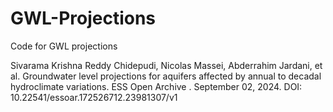 # GWL-Projections

Code for GWL projections

 Sivarama Krishna Reddy Chidepudi, Nicolas Massei, Abderrahim Jardani, et al. Groundwater level projections for aquifers affected by annual to decadal hydroclimate variations. ESS Open Archive . September 02, 2024.
DOI: 10.22541/essoar.172526712.23981307/v1
